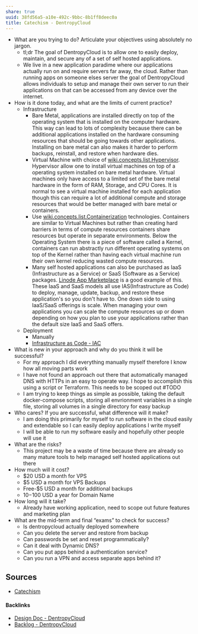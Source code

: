 ```yaml
---
share: true
uuid: 38fd56a5-a10e-492c-9bbc-8b1ff8deec0a
title: Catechism - DentropyCloud
---
```

* What are you trying to do? Articulate your objectives using absolutely no jargon.
  * tl;dr The goal of DentropyCloud is to allow one to easily deploy, maintain, and secure any of a set of self hosted applications.
  * We live in a new application paradime where our applications actually run on and require servers far away, the cloud. Rather than running apps on someone elses server the goal of DentropyCloud allows individuals to setup and manage their own server to run their applications on that can be accessed from any device over the internet.
* How is it done today, and what are the limits of current practice?
  * Infrastructure
    * Bare Metal, applications are installed directly on top of the operating system that is installed on the computer hardware. This way can lead to lots of complexity because there can be additional applications installed on the hardware consuming resources that should be going towards other applications. Installing on bare metal can also makes it harder to perform backups, reinstall, and restore when hardware dies.
    * Virtual Machine with choice of [wiki.concepts.list.Hypervisor](../d8de751b-0b11-4076-b9e5-a020a31038a3). Hypervisor allow one to install virtual machines on top of a operating system installed on bare metal hardware. Virtual machines only have access to a limited set of the bare metal hardware in the form of RAM, Storage, and CPU Cores. It is normal to see a virtual machine installed for each application though this can require a lot of additional compute and storage resources that would be better managed with bare metal or containers.
    * Use [wiki.concepts.list.Containerization](../2b328daa-25f6-48a6-846c-bc8be17fb3ee) technologies. Containers are similar to Virtual Machines but rather than creating hard barriers in terms of compute resources containers share resources but operate in separate environments. Below the Operating System there is a piece of software called a Kernel, containers can run abstractly run different operating systems on top of the Kernel rather than having each virtual machine run their own kernel reducing wasted compute resources.
    * Many self hosted applications can also be purchased as IaaS (Infrastructure as a Service) or SaaS (Software as a Service) packages. [Linode App Marketplace](https://www.linode.com/marketplace/) is a good example of this. These IaaS and SaaS models all use IAS(Infrastructure as Code) to deploy, manage, update, backup, and restore these application's so you don't have to. One down side to using IaaS/SaaS offerings is scale. When managing your own applications you can scale the compute resources up or down depending on how you plan to use your applications rather than the default size IaaS and SaaS offers.
  * Deployment
    * Manually
    * [Infrastructure as Code - IAC](../18a9ad29-6aa9-40a6-be0a-ab3883d5d7df)
* What is new in your approach and why do you think it will be successful?
  * For my approach I did everything manually myself therefore I know how all moving parts work
  * I have not found an approach out there that automatically managed DNS with HTTPs in an easy to operate way. I hope to accomplish this using a script or Terraform. This needs to be scoped out #TODO
  * I am trying to keep things as simple as possible, taking the default docker-compose scripts, storing all envrionment variables in a single file, storing all volumes in a single directory for easy backup
* Who cares? If you are successful, what difference will it make?
  * I am doing this primarily for myself to run software in the cloud easily and extendable so I can easily deploy applications I write myself
  * I will be able to run my software easily and hopefully other people will use it
* What are the risks?
  * This project may be a waste of time because there are already so many mature tools to help managed self hosted applications out there
* How much will it cost?
  * $20 USD a month for VPS
  * $5 USD a month for VPS Backups
  * Free-$5 USD a month for additional backups
  * $10-$100 USD a year for Domain Name
* How long will it take?
  * Already have working application, need to scope out future features and marketing plan
* What are the mid-term and final “exams” to check for success?
  * Is dentropycloud actually deployed somewhere
  * Can you delete the server and restore from backup
  * Can passwords be set and reset programmatically?
  * Can it deal with Dynamic DNS?
  * Can you put apps behind a authentication service?
  * Can you run a VPN and access separate apps behind it?

## Sources

* [Catechism](../474cf7d6-0c55-489d-90d0-cf4edce33b3a)

#### Backlinks

* [Design Doc - DentropyCloud](/6c1ccc56-5584-4ec8-9208-34fcdd2a97a5)
* [Backlog - DentropyCloud](/4e71511d-083c-4683-adb1-617be0f9f5be)